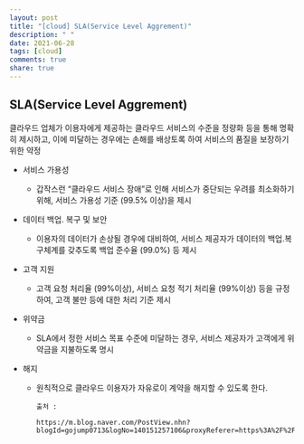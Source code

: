 ```yaml
---
layout: post
title: "[cloud] SLA(Service Level Aggrement)"
description: " "
date: 2021-06-28
tags: [cloud]
comments: true
share: true
---
```


## SLA(Service Level Aggrement)

클라우드 업체가 이용자에게 제공하는 클라우드 서비스의 수준을 정량화 등을 통해 명확히 제시하고, 이에 미달하는 경우에는 손해를 배상토록 하여 서비스의 품질을 보장하기 위한 약정

- 서비스 가용성

  - 갑작스런 “클라우드 서비스 장애”로 인해 서비스가 중단되는 우려를 최소화하기 위해, 서비스 가용성 기준 (99.5% 이상)을 제시

- 데이터 백업. 복구 및 보안

  - 이용자의 데이터가 손상될 경우에 대비하여, 서비스 제공자가 데이터의 백업․복구체계를 갖추도록 백업 준수율 (99.0%) 등 제시

- 고객 지원

  - 고객 요청 처리율 (99%이상), 서비스 요청 적기 처리율 (99%이상) 등을 규정하여, 고객 불만 등에 대한 처리 기준 제시

- 위약금

  - SLA에서 정한 서비스 목표 수준에 미달하는 경우, 서비스 제공자가 고객에게 위약금을 지불하도록 명시

- 해지
  - 원칙적으로 클라우드 이용자가 자유로이 계약을 해지할 수 있도록 한다.


        출처 :

        https://m.blog.naver.com/PostView.nhn?blogId=gojump0713&logNo=140151257106&proxyReferer=https%3A%2F%2Fwww.google.com%2F
